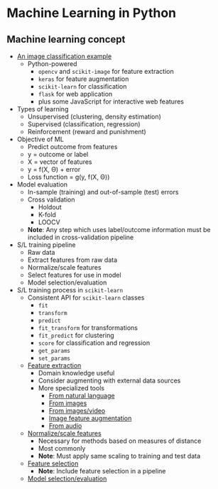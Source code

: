 # Machine Learning in Python

## Machine learning concept

- [An image classification example](http://rapid-235.vm.duke.edu:5000)
  - Python-powered
    - `opencv` and `scikit-image` for feature extraction
    - `keras` for feature augmentation
    - `scikit-learn` for classification
    - `flask` for web application
    - plus some JavaScript for interactive web features
- Types of learning
  - Unsupervised (clustering, density estimation)
  - Supervised (classification, regression)
  - Reinforcement (reward and punishment)
- Objective of ML
  - Predict outcome from features
  - y = outcome or label
  - X = vector of features
  - y = f(X, Θ) + error
  - Loss function = g(y, f(X, Θ))
- Model evaluation
  - In-sample (training) and out-of-sample (test) errors
  - Cross validation
    - Holdout
    - K-fold
    - LOOCV
  - **Note**: Any step which uses label/outcome information must be included in cross-validation pipeline
- S/L training pipeline
  - Raw data
  - Extract features from raw data
  - Normalize/scale features
  - Select features for use in model
  - Model selection/evaluation
- S/L training process in `scikit-learn`
  - Consistent API for `scikit-learn` classes
    - `fit`
    - `transform`
    - `predict`
    - `fit_transform` for transformations
    - `fit_predict` for clustering
    - `score` for classification and regression
    - `get_params`
    - `set_params`
  - [Feature extraction]((http://scikit-learn.org/stable/modules/feature_extraction.html))
    - Domain knowledge useful
    - Consider augmenting with external data sources
    - More specialized tools
      - [From natural language](http://www.nltk.org)
      - [From images](http://scikit-image.org)
      - [From images/video](http://opencv.org)
      - [Image feature augmentation](https://keras.io/preprocessing/image/)
      - [From audio](https://github.com/tyiannak/pyAudioAnalysis)
  - [Normalize/scale features](http://scikit-learn.org/stable/modules/preprocessing.html)
      - Necessary for methods based on measures of distance
      - Most commonly
      - **Note**: Must apply same scaling to training and test data
  - [Feature selection](http://scikit-learn.org/dev/modules/feature_selection.html)
    - **Note**: Include feature selection in a pipeline
  - [Model selection/evaluation](http://scikit-learn.org/stable/model_selection.html)
  
